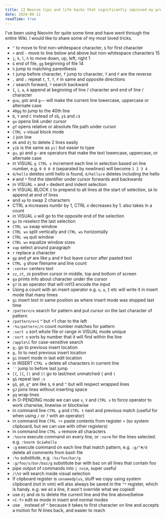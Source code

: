 ```yaml
---
title: 13 Neovim tips and life hacks that significantly improved my productivity
date: 2024-09-11
readTime: true
---
```


I've been using Neovim for quite some time and have went through the entire Wiki. I would like to share some of my most loved tricks.

<!--more-->

- `^` to move to first non-whitespace character, `$` for first character
- `+` and `-` move to line below and above but non-whitespace characters 15
- `j`, `k`, `l`, `h` to move down, up, left, right 1
- `G` end of file, `gg` beginning of file 14
- `%` jump to matching parenthesis
- `t` jump before character, `f` jump to character, `T` and `F` are the reverse
- `,` and `;` repeat `t`, `T`, `f`, `F` in same and opposite directions
- `/` search forward, `?` search backward
- `I`, `i`, `a`, `A` append at beginning of line / character and end of line / character
- `guu`, `gUU` and `g~~` will make the current line lowercase, uppercase or alternate case
- `40gg` to jump to the 40th line
- `D`, `Y` and `C` instead of `d$`, `y$` and `c$`
- `gx` opens link under cursor
- `gf` opens relative or absolute file path under cursor
- `CTRL v` visual block mode
- `J` join line
- `dk` and `dj` to delete 2 lines easily
- `yib` is the same as `yi(` but easier to type
- `gu`, `gU` and `g~` are operators that make the text lowercase, uppercase, or alternate case
- in VISUAL `g CTRL v` increment each line in selection based on line number, e.g. `0 0 0 0` (separated by newlines) will become `1 2 3 4`
- `d/hello` deletes until hello is found, `d/hello/e` deletes including the hello
- `#` and `*` find the identifier under cursor forwards and backwards
- in VISUAL `<` and `>` dedent and indent selection
- in VISUAL BLOCK `I` to prepend to all lines at the start of selection, `$A` to append at end of lines
- and `xp` to swap 2 characters
- CTRL a increases numbr by 1, CTRL x decreases by 1. also takes in a count
- in VISUAL `o` will go to the opposite end of the selection
- `gv` to reselect the last selection
- `CTRL wx` swap window
- `CTRL wv` split vertically and `CTRL ws` horizontally
- `CTRL wq` quit window
- `CTRL w=` equalize window sizes
- `vap` select around paragraph
- `r` replace a character
- `gp` and `gP` are like `p` and `P` but leave cursor after pasted text
- `CTRL g` show filename and line count
- `:center` centers text
- `zz`, `zt`, `zb` position cursor in middle, top and bottom of screen
- `ga` prints info about character under the cursor
- `g?` is an operator that will rot13 encode the input
- Using a count with an insert operator e.g. `o`, `a`, `I` etc will write it in insert mode that many times
- `gi` insert text in same position as where insert mode was stopped last time
- `/pattern/e` search for pattern and put cursor on the last character of pattern
- `/pattern/e+1` ^ but +1 char to the left
- `:%s/pattern//n` count number matches for pattern
- `:sort u` sort whole file or range in VISUAL mode unique
- `:sort n` sorts by number that it will find within the line
- `/apple\C` for case-sensitive search
- `g;` go to previous insert location
- `g,` to to next previous insert location
- `gi` insert mode in last edit location
- in INSERT `CTRL u` delete all characters in current line
- `''` jump to before last jump
- `[{`, `]{`, `[(` and `](` go to last/next unmatched `{` and `(`
- `g&` repeat last `:s`
- `g$`, `g0`, `g^` are like `$`, `0` and `^` but will respect wrapped lines
- `gJ` joins lines without inserting space
- `gq` wrap lines
- In O-PENDING mode we can use `v`, `V` and `CTRL v` to force operator to work charwise, linewise or blockwise
- in command line `CTRL g` and `CTRL t` next and previous match (useful for when using `/` or `?` with an operator)
- in command line `CTRL r+` paste contents from register `+` (so system clipboard, but we can use with other registers)
- in command line `CTRL u` remove all characters
- `:%norm` execute command on every line, or `:norm` for the lines selected. e.g. `:%norm $ciwhello`
- `:g` execute command on each line that match pattern, e.g. `:g/^#/d` delete all comments from bash file
- `:%s` substitute, e.g. `:%s/foo/bar/g`
- `:g/foo/s/bar/baz/g` substitute bar with baz on all lines that contain foo
- pipe output of commands into `| nvim`, super useful
- `/\%V` will search inside visual selection
- If clipboard register is `unnamedplus`, stuff we copy using system clipboard (not in vim) will also always be saved in the `"*` register, which is handy. e.g. we `dd` a line, it won't override what we copied!
- use `dj` and `dk` to delete the current line and the line above/below
- `<C-f>` edit ex mode in insert and normal modes
- use `_` instead of `^` because it takes to first character on line and accepts a motion for N lines back, and easier to reach
